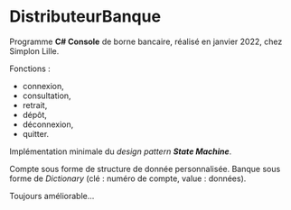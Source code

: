 # DistributeurBanque

Programme **C# Console** de borne bancaire, réalisé en janvier 2022, chez Simplon Lille.

Fonctions : 
- connexion,
- consultation,
- retrait,
- dépôt,
- déconnexion,
- quitter.

Implémentation minimale du *design pattern* ***State Machine***.

Compte sous forme de structure de donnée personnalisée. Banque sous forme de *Dictionary* (clé : numéro de compte, value : données).

Toujours améliorable...
